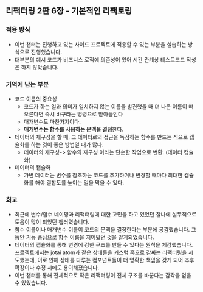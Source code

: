 ## 리팩터링 2판 6장 - 기본적인 리팩토링

### 적용 방식
- 이번 챕터는 진행하고 있는 사이드 프로젝트에 적용할 수 있는 부분을 실습하는 방식으로 진행했습니다.
- 대부분의 예시 코드가 비즈니스 로직에 의존성이 있어 시간 관계상 테스트코드 작성은 하지 않았습니다.

### 기억에 남는 부분
- 코드 이름의 중요성
  - 코드가 하는 일과 의미가 일치하지 않는 이름을 발견했을 때 더 나은 이름이 떠오른다면 즉시 바꾸라는 명령으로 받아들인다
  - 매개변수도 마찬가지이다.
  - **매개변수는 함수를 사용하는 문맥을 결정**한다.
- 데이터의 재구성을 할 때, 그 데이터로의 접근을 독점하는 함수를 만드는 식으로 캡슐화를 하는 것이 좋은 방법일 때가 많다. 
  - 데이터의 재구성-> 함수의 재구성 이라는 단순한 작업으로 변환. (데이터 캡슐화)
- 데이터의 캡슐화
  - 가변 데이터는 변수를 참조하는 코드를 추가하거나 변경할 때마다 최대한 캡슐화를 해야 결합도를 높이는 일을 막을 수 있다.

### 회고
- 최근에 변수/함수 네이밍과 리팩터링에 대한 고민을 하고 있었던 찰나에 실무적으로 도움이 많이 되었던 챕터였습니다. 
- 함수 이름이나 매개변수 이름이 코드의 문맥을 결정한다는 부분에 공감했습니다. 그동안 기능 중심으로 함수 이름을 지어왔던 것을 알게되었습니다.
- 데이터의 캡슐화를 통해 변경에 강한 구조를 만들 수 있다는 원칙을 체감했습니다. 프로젝트에서는 jotai atom과 같은 상태들을 커스텀 훅으로 감싸는 리팩터링을 시도했는데, 이로 인해 상태를 다루는 컴포넌트들이 더 명확한 책임을 갖게 되어 추후 확장이나 수정 시에도 용이해졌습니다.
- 이번 챕터를 통해 전체적으로 작은 리팩터링이 전체 구조를 바꾼다는 감각을 얻을 수 있었습니다.